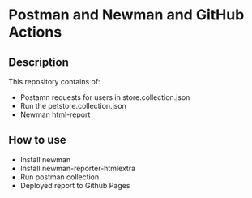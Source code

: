 # Postman and Newman and GitHub Actions

## Description

This repository contains of:

* Postamn requests for users in store.collection.json 
* Run the petstore.collection.json
* Newman html-report

## How to use

* Install newman
* Install newman-reporter-htmlextra
* Run postman collection
* Deployed report to Github Pages